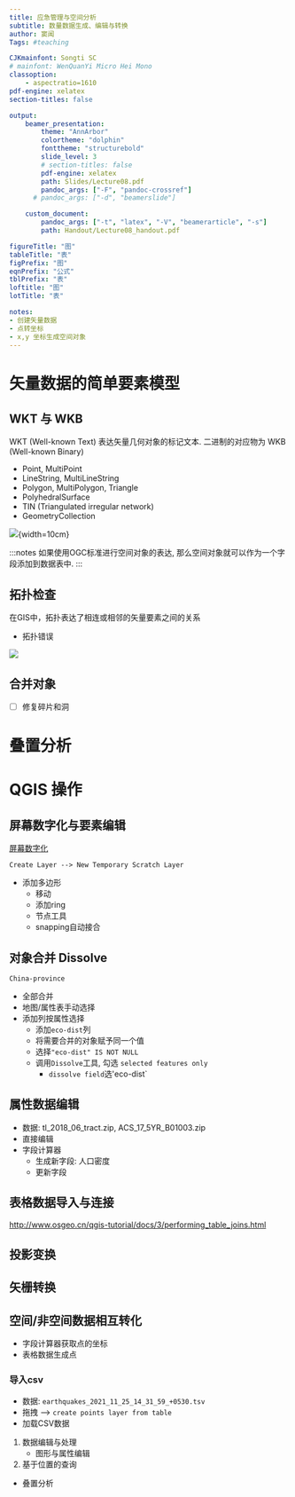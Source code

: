 ```yaml
---
title: 应急管理与空间分析
subtitle: 数量数据生成、编辑与转换
author: 窦闻
Tags: #teaching

CJKmainfont: Songti SC
# mainfont: WenQuanYi Micro Hei Mono
classoption:
    - aspectratio=1610
pdf-engine: xelatex
section-titles: false

output:
    beamer_presentation:
        theme: "AnnArbor"
        colortheme: "dolphin"
        fonttheme: "structurebold"
        slide_level: 3
        # section-titles: false
        pdf-engine: xelatex
        path: Slides/Lecture08.pdf
        pandoc_args: ["-F", "pandoc-crossref"]
      # pandoc_args: ["-d", "beamerslide"]

    custom_document:
        pandoc_args: ["-t", "latex", "-V", "beamerarticle", "-s"]
        path: Handout/Lecture08_handout.pdf

figureTitle: "图"
tableTitle: "表"
figPrefix: "图"
eqnPrefix: "公式"
tblPrefix: "表"
loftitle: "图"
lotTitle: "表"

notes:
- 创建矢量数据
- 点转坐标
- x,y 坐标生成空间对象
---
```


# 矢量数据的简单要素模型

## WKT 与 WKB

WKT (Well-known Text) 表达矢量几何对象的标记文本. 二进制的对应物为 WKB (Well-known Binary)

- Point, MultiPoint
- LineString, MultiLineString
- Polygon, MultiPolygon, Triangle
- PolyhedralSurface
- TIN (Triangulated irregular network)
- GeometryCollection

![](assets/geom2d_primitives.png){width=10cm}

:::notes
如果使用OGC标准进行空间对象的表达, 那么空间对象就可以作为一个字段添加到数据表中. 
:::

## 拓扑检查
在GIS中，拓扑表达了相连或相邻的矢量要素之间的关系

- 拓扑错误


<!-- `delete holes` -->

![](assets/topology_errors.png)

## 合并对象

- [ ] 修复碎片和洞

# 叠置分析

<!-- # 表连接 -->

# QGIS 操作

## 屏幕数字化与要素编辑

[屏幕数字化](https://www.osgeo.cn/qgis-tutorial/docs/digitizing_basics.html)

`Create Layer --> New Temporary Scratch Layer`

- 添加多边形
  - 移动
  - 添加ring
  - 节点工具
  - snapping自动接合

## 对象合并 Dissolve

`China-province`

- 全部合并
- 地图/属性表手动选择
- 添加列按属性选择
  - 添加`eco-dist`列
  - 将需要合并的对象赋予同一个值
  - 选择`"eco-dist" IS NOT NULL`
  - 调用`Dissolve`工具, 勾选 `selected features only`
    - `dissolve field`选'eco-dist`


## 属性数据编辑
- 数据: tl_2018_06_tract.zip, ACS_17_5YR_B01003.zip
- 直接编辑
- 字段计算器
  - 生成新字段: 人口密度
  - 更新字段

## 表格数据导入与连接

http://www.osgeo.cn/qgis-tutorial/docs/3/performing_table_joins.html

## 投影变换

## 矢栅转换

## 空间/非空间数据相互转化

- 字段计算器获取点的坐标
- 表格数据生成点

### 导入csv

- 数据: `earthquakes_2021_11_25_14_31_59_+0530.tsv`
- 拖拽 --> `create points layer from table`
- 加载CSV数据



<!-- http://www.qgistutorials.com/en/docs/3/importing_spreadsheets_csv.html

http://www.qgistutorials.com/en/docs/3/performing_table_joins.html -->


1. 数据编辑与处理
   - 图形与属性编辑 
2. 基于位置的查询
  - 叠置分析
